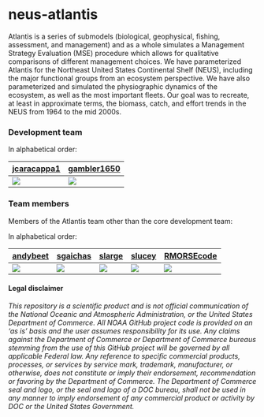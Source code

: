 
<!-- README.md is generated from README.Rmd. Please edit that file -->

# neus-atlantis

<!-- badges: start -->

<!-- badges: end -->

Atlantis is a series of submodels (biological, geophysical, fishing,
assessment, and management) and as a whole simulates a Management
Strategy Evaluation (MSE) procedure which allows for qualitative
comparisons of different management choices. We have parameterized
Atlantis for the Northeast United States Continental Shelf (NEUS),
including the major functional groups from an ecosystem perspective. We
have also parameterized and simulated the physiographic dynamics of the
ecosystem, as well as the most important fleets. Our goal was to
recreate, at least in approximate terms, the biomass, catch, and effort
trends in the NEUS from 1964 to the mid
2000s.

### Development team

In alphabetical
order:

| [jcaracappa1](https://github.com/jcaracappa1)                                                      | [gambler1650](https://github.com/gambler1650)                                                     |
| -------------------------------------------------------------------------------------------------- | ------------------------------------------------------------------------------------------------- |
| [![](https://avatars1.githubusercontent.com/u/57966543?s=100&v=4)](https://github.com/jcaracappa1) | [![](https://avatars1.githubusercontent.com/u/5949383?s=100&v=4)](https://github.com/gambler1650) |

### Team members

Members of the Atlantis team other than the core development team:

In alphabetical
order:

| [andybeet](https://github.com/andybeet)                                                         | [sgaichas](https://github.com/sgaichas)                                                        | [slarge](https://github.com/slarge)                                                  | [slucey](https://github.com/slucey)                                                          | [RMORSEcode](https://github.com/RMORSEcode)                                                       |
| ----------------------------------------------------------------------------------------------- | ---------------------------------------------------------------------------------------------- | ------------------------------------------------------------------------------------------------------ | -------------------------------------------------------------------------------------------- | ------------------------------------------------------------------------------------------------- |
| [![](https://avatars1.githubusercontent.com/u/22455149?s=100&v=4)](https://github.com/andybeet) | [![](https://avatars1.githubusercontent.com/u/8172302?s=100&v=4)](https://github.com/sgaichas) | [![](https://avatars1.githubusercontent.com/u/5000131?s=100&v=4)](https://github.com/slarge) | [![](https://avatars1.githubusercontent.com/u/5578254?s=100&v=4)](https://github.com/slucey) | [![](https://avatars1.githubusercontent.com/u/10620840?s=100&v=4)](https://github.com/RMORSEcode) |

#### Legal disclaimer

*This repository is a scientific product and is not official
communication of the National Oceanic and Atmospheric Administration, or
the United States Department of Commerce. All NOAA GitHub project code
is provided on an ‘as is’ basis and the user assumes responsibility for
its use. Any claims against the Department of Commerce or Department of
Commerce bureaus stemming from the use of this GitHub project will be
governed by all applicable Federal law. Any reference to specific
commercial products, processes, or services by service mark, trademark,
manufacturer, or otherwise, does not constitute or imply their
endorsement, recommendation or favoring by the Department of Commerce.
The Department of Commerce seal and logo, or the seal and logo of a DOC
bureau, shall not be used in any manner to imply endorsement of any
commercial product or activity by DOC or the United States Government.*
